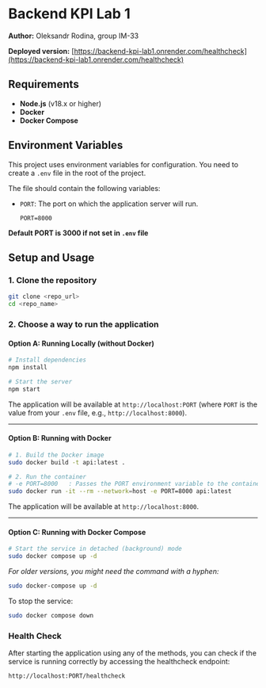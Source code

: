 # Backend KPI Lab 1

**Author:** Oleksandr Rodina, group IM-33

**Deployed version:** [https://backend-kpi-lab1.onrender.com/healthcheck](https://backend-kpi-lab1.onrender.com/healthcheck)

## Requirements

- **Node.js** (v18.x or higher)
- **Docker**
- **Docker Compose**

## Environment Variables

This project uses environment variables for configuration. You need to create a `.env` file in the root of the project.

The file should contain the following variables:

- `PORT`: The port on which the application server will run.
  ```
  PORT=8000
  ```

**Default PORT is 3000 if not set in `.env` file**

## Setup and Usage

### 1. Clone the repository

```bash
git clone <repo_url>
cd <repo_name>
```

### 2. Choose a way to run the application

#### Option A: Running Locally (without Docker)

```bash
# Install dependencies
npm install

# Start the server
npm start
```

The application will be available at `http://localhost:PORT` (where `PORT` is the value from your `.env` file, e.g., `http://localhost:8000`).

---

#### Option B: Running with Docker

```bash
# 1. Build the Docker image
sudo docker build -t api:latest .

# 2. Run the container
# -e PORT=8000   : Passes the PORT environment variable to the container
sudo docker run -it --rm --network=host -e PORT=8000 api:latest
```

The application will be available at `http://localhost:8000`.

---

#### Option C: Running with Docker Compose

```bash
# Start the service in detached (background) mode
sudo docker compose up -d
```

_For older versions, you might need the command with a hyphen:_

```bash
sudo docker-compose up -d
```

To stop the service:

```bash
sudo docker compose down
```

### Health Check

After starting the application using any of the methods, you can check if the service is running correctly by accessing the healthcheck endpoint:

`http://localhost:PORT/healthcheck`
